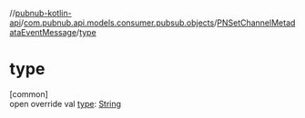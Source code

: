 //[pubnub-kotlin-api](../../../index.md)/[com.pubnub.api.models.consumer.pubsub.objects](../index.md)/[PNSetChannelMetadataEventMessage](index.md)/[type](type.md)

# type

[common]\
open override val [type](type.md): [String](https://kotlinlang.org/api/core/kotlin-stdlib/kotlin/-string/index.html)
